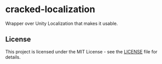 # cracked-localization
Wrapper over Unity Localization that makes it usable.

## License

This project is licensed under the MIT License - see the [LICENSE](LICENSE) file for details.
